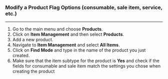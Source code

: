 
### Modify a Product Flag Options (consumable, sale item, service, etc.)
______

1. Go to the main menu and choose **Products**.
2. Click on **Item Management** and then select **Products**.
3. Add a new product.
4. Navigate to **Item Management** and select **All Items**.
5. Click on **Find Mode** and type in the name of the product you just created.
6. Make sure that the item subtype for the product is **Yes** and check if the fields for consumable and sale item match the settings you chose when creating the product